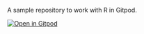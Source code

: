 A sample repository to work with R in Gitpod.

[![Open in Gitpod](https://gitpod.io/button/open-in-gitpod.svg)](https://gitpod.io/#https://github.com/oskrgab/r-sample)